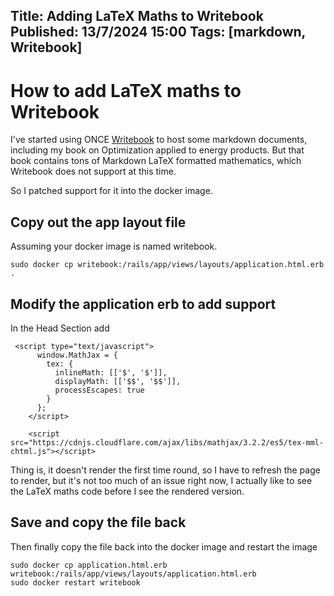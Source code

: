 Title: Adding LaTeX Maths to Writebook 
Published: 13/7/2024 15:00
Tags: [markdown, Writebook] 
---

# How to add LaTeX maths to Writebook 

I've started using ONCE [Writebook](https://once.com/writebook) to host some markdown documents, including my book on Optimization applied to energy products. But that book contains tons of Markdown LaTeX formatted mathematics, which Writebook does not support at this time.

So I patched support for it into the docker image.

## Copy out the app layout file

Assuming your docker image is named writebook. 

```
sudo docker cp writebook:/rails/app/views/layouts/application.html.erb .
```

## Modify the application erb to add support 

In the Head Section add

```
 <script type="text/javascript">
      window.MathJax = {
        tex: {
          inlineMath: [['$', '$']],
          displayMath: [['$$', '$$']],
          processEscapes: true
        }
      };
    </script>
      
    <script src="https://cdnjs.cloudflare.com/ajax/libs/mathjax/3.2.2/es5/tex-mml-chtml.js"></script>
```

Thing is, it doesn't render the first time round, so I have to refresh the page to render, but it's not too much of an issue right now, I actually like to see the LaTeX maths code before I see the rendered version. 

<!--
Not working right now ! 

## How to add a render on end of page load to ensure it typesets first time

Above the ```</Body>``` tag at the bottom of the page, add
```
    <script type="text/javascript">
    document.addEventListener("DOMContentLoaded", function() {
      MathJax.typeset();
    });
  </script>
```

-->

## Save and copy the file back 

Then finally copy the file back into the docker image and restart the image

```
sudo docker cp application.html.erb writebook:/rails/app/views/layouts/application.html.erb
sudo docker restart writebook
```

